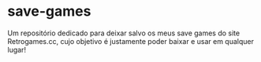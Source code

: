 # save-games
Um repositório dedicado para deixar salvo os meus save games do site Retrogames.cc, cujo objetivo é justamente poder baixar e usar em qualquer lugar!
